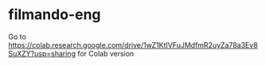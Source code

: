 # filmando-eng

Go to https://colab.research.google.com/drive/1wZ1KtIVFuJMdfmR2uyZa78a3Ev8SuXZY?usp=sharing for Colab version
